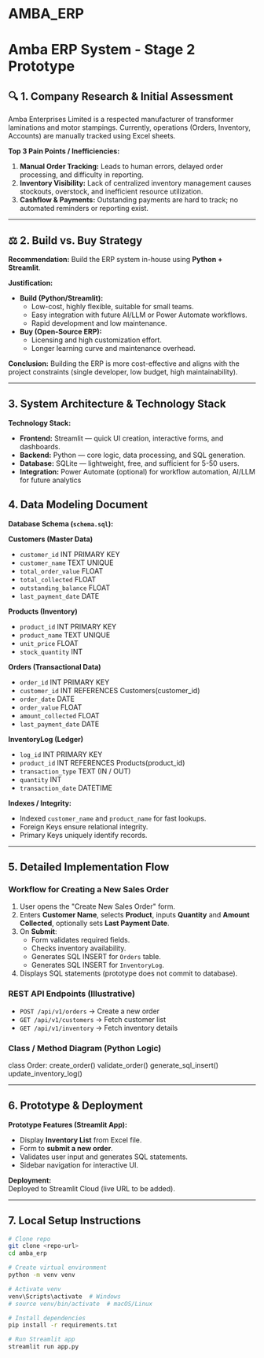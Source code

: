 # AMBA_ERP
# Amba ERP System - Stage 2 Prototype

## 🔍 1. Company Research & Initial Assessment

Amba Enterprises Limited is a respected manufacturer of transformer laminations and motor stampings. Currently, operations (Orders, Inventory, Accounts) are manually tracked using Excel sheets.  

**Top 3 Pain Points / Inefficiencies:**
1. **Manual Order Tracking:** Leads to human errors, delayed order processing, and difficulty in reporting.
2. **Inventory Visibility:** Lack of centralized inventory management causes stockouts, overstock, and inefficient resource utilization.
3. **Cashflow & Payments:** Outstanding payments are hard to track; no automated reminders or reporting exist.

---

## ⚖️ 2. Build vs. Buy Strategy

**Recommendation:** Build the ERP system in-house using **Python + Streamlit**.

**Justification:**
- **Build (Python/Streamlit):**
  - Low-cost, highly flexible, suitable for small teams.
  - Easy integration with future AI/LLM or Power Automate workflows.
  - Rapid development and low maintenance.
- **Buy (Open-Source ERP):**
  - Licensing and high customization effort.
  - Longer learning curve and maintenance overhead.
  
**Conclusion:** Building the ERP is more cost-effective and aligns with the project constraints (single developer, low budget, high maintainability).

---

## ️3. System Architecture & Technology Stack

**Technology Stack:**
- **Frontend:** Streamlit — quick UI creation, interactive forms, and dashboards.
- **Backend:** Python — core logic, data processing, and SQL generation.
- **Database:** SQLite — lightweight, free, and sufficient for 5-50 users.
- **Integration:** Power Automate (optional) for workflow automation, AI/LLM for future analytics

## ️4. Data Modeling Document

**Database Schema (`schema.sql`):**

**Customers (Master Data)**
- `customer_id` INT PRIMARY KEY
- `customer_name` TEXT UNIQUE
- `total_order_value` FLOAT
- `total_collected` FLOAT
- `outstanding_balance` FLOAT
- `last_payment_date` DATE

**Products (Inventory)**
- `product_id` INT PRIMARY KEY
- `product_name` TEXT UNIQUE
- `unit_price` FLOAT
- `stock_quantity` INT

**Orders (Transactional Data)**
- `order_id` INT PRIMARY KEY
- `customer_id` INT REFERENCES Customers(customer_id)
- `order_date` DATE
- `order_value` FLOAT
- `amount_collected` FLOAT
- `last_payment_date` DATE

**InventoryLog (Ledger)**
- `log_id` INT PRIMARY KEY
- `product_id` INT REFERENCES Products(product_id)
- `transaction_type` TEXT (IN / OUT)
- `quantity` INT
- `transaction_date` DATETIME

**Indexes / Integrity:**
- Indexed `customer_name` and `product_name` for fast lookups.
- Foreign Keys ensure relational integrity.
- Primary Keys uniquely identify records.

---

## 5. Detailed Implementation Flow

### Workflow for Creating a New Sales Order
1. User opens the "Create New Sales Order" form.
2. Enters **Customer Name**, selects **Product**, inputs **Quantity** and **Amount Collected**, optionally sets **Last Payment Date**.
3. On **Submit**:
   - Form validates required fields.
   - Checks inventory availability.
   - Generates SQL INSERT for `Orders` table.
   - Generates SQL INSERT for `InventoryLog`.
4. Displays SQL statements (prototype does not commit to database).

### REST API Endpoints (Illustrative)
- `POST /api/v1/orders` → Create a new order
- `GET /api/v1/customers` → Fetch customer list
- `GET /api/v1/inventory` → Fetch inventory details

### Class / Method Diagram (Python Logic)
class Order:
create_order()
validate_order()
generate_sql_insert()
update_inventory_log()


---

## 6. Prototype & Deployment

**Prototype Features (Streamlit App):**
- Display **Inventory List** from Excel file.
- Form to **submit a new order**.
- Validates user input and generates SQL statements.
- Sidebar navigation for interactive UI.

**Deployment:**  
Deployed to Streamlit Cloud (live URL to be added).

---

## 7. Local Setup Instructions

```bash
# Clone repo
git clone <repo-url>
cd amba_erp

# Create virtual environment
python -m venv venv

# Activate venv
venv\Scripts\activate  # Windows
# source venv/bin/activate  # macOS/Linux

# Install dependencies
pip install -r requirements.txt

# Run Streamlit app
streamlit run app.py
